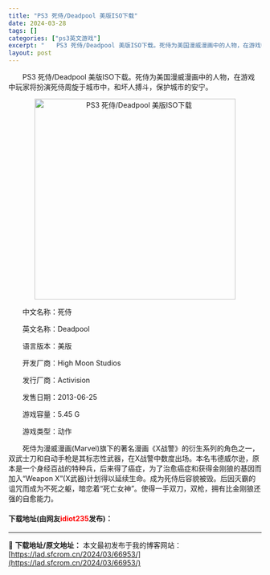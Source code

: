 ```yaml
---
title: "PS3 死侍/Deadpool 美版ISO下载"
date: 2024-03-28
tags: []
categories: ["ps3英文游戏"]
excerpt: "　　PS3 死侍/Deadpool 美版ISO下载。死侍为美国漫威漫画中的人物，在游戏中玩家将扮演死侍周旋于城市中，和坏人搏斗，保护城市的安宁。 　　中文名称：死侍 　　英文名称：Deadpool 　　语言版本：美版 　　开发厂商：High Moon Studios 　　发行厂商：Activisio&hellip;"
layout: post
---
```


 <p>　　PS3 死侍/Deadpool 美版ISO下载。死侍为美国漫威漫画中的人物，在游戏中玩家将扮演死侍周旋于城市中，和坏人搏斗，保护城市的安宁。</p> <p align="center"><img align="" border="0" src="https://lad.sfcrom.cn/wp-content/uploads/2024/03/20240328_66051e1c552f2.jpg" width="400" alt="PS3 死侍/Deadpool 美版ISO下载" /></p> <p>　　中文名称：死侍</p> <p>　　英文名称：Deadpool</p> <p>　　语言版本：美版</p> <p>　　开发厂商：High Moon Studios</p> <p>　　发行厂商：Activision</p> <p>　　发售日期：2013-06-25</p> <p>　　游戏容量：5.45 G</p> <p>　　游戏类型：动作</p> <p>　　死侍为漫威漫画(Marvel)旗下的著名漫画《X战警》的衍生系列的角色之一，双武士刀和自动手枪是其标志性武器，在X战警中数度出场。本名韦德威尔逊，原本是一个身经百战的特种兵，后来得了癌症，为了治愈癌症和获得金刚狼的基因而加入&ldquo;Weapon X&rdquo;(X武器)计划得以延续生命。成为死侍后容貌被毁。后因灭霸的诅咒而成为不死之躯，暗恋着&ldquo;死亡女神&rdquo;。使得一手双刀，双枪，拥有比金刚狼还强的自愈能力。</p> <p><h4>下载地址(由网友<font color="red">idiot235</font>发布)：</h4></p> 

---
📖 **下载地址/原文地址：** 本文最初发布于我的博客网站：[https://lad.sfcrom.cn/2024/03/66953/](https://lad.sfcrom.cn/2024/03/66953/)
